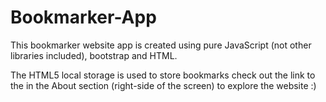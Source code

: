 # Bookmarker-App
This bookmarker website app is created using pure JavaScript (not other libraries included), bootstrap and HTML.

The HTML5 local storage is used to store bookmarks
check out the link to the in the About section (right-side of the screen) to explore the website :)
